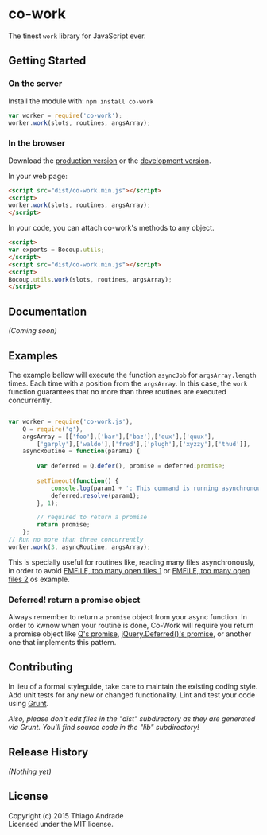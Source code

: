 # co-work

The tinest `work` library for JavaScript ever.

## Getting Started
### On the server
Install the module with: `npm install co-work`

```javascript
var worker = require('co-work');
worker.work(slots, routines, argsArray); 
```

### In the browser
Download the [production version][min] or the [development version][max].

[min]: https://raw.github.com/thiagoh/co-work/master/dist/co-work.min.js
[max]: https://raw.github.com/thiagoh/co-work/master/dist/co-work.js

In your web page:

```html
<script src="dist/co-work.min.js"></script>
<script>
worker.work(slots, routines, argsArray);
</script>
```

In your code, you can attach co-work's methods to any object.

```html
<script>
var exports = Bocoup.utils;
</script>
<script src="dist/co-work.min.js"></script>
<script>
Bocoup.utils.work(slots, routines, argsArray);
</script>
```

## Documentation
_(Coming soon)_

## Examples

The example bellow will execute the function `asyncJob` for `argsArray.length` times. Each time with a position from the `argsArray`. In this case, the `work` function guarantees that no more than three routines are executed concurrently. 

```js

var worker = require('co-work.js'),
    Q = require('q'),
    argsArray = [['foo'],['bar'],['baz'],['qux'],['quux'],
        ['garply'],['waldo'],['fred'],['plugh'],['xyzzy'],['thud']],
    asyncRoutine = function(param1) {
    
        var deferred = Q.defer(), promise = deferred.promise;
    
        setTimeout(function() {
            console.log(param1 + ': This command is running asynchronously');
            deferred.resolve(param1);
        }, 1);

        // required to return a promise
        return promise;
    };
// Run no more than three concurrently
worker.work(3, asyncRoutine, argsArray);
```

 This is specially useful for routines like, reading many files asynchronously, in order to avoid [EMFILE, too many open files 1](http://stackoverflow.com/questions/8965606/node-and-error-emfile-too-many-open-files) or [EMFILE, too many open files 2](http://stackoverflow.com/questions/19981065/nodejs-error-emfile-too-many-open-files-on-mac-for) os example. 

### Deferred! return a promise object  

Always remember to return a `promise` object from your async function. In order to kwnow when your routine is done, Co-Work will require you return a promise object like [Q's promise](https://github.com/kriskowal/q), [jQuery.Deferred()'s promise](https://api.jquery.com/category/deferred-object/), or another one that implements this pattern.

## Contributing
In lieu of a formal styleguide, take care to maintain the existing coding style. Add unit tests for any new or changed functionality. Lint and test your code using [Grunt](http://gruntjs.com/).

_Also, please don't edit files in the "dist" subdirectory as they are generated via Grunt. You'll find source code in the "lib" subdirectory!_

## Release History
_(Nothing yet)_

## License
Copyright (c) 2015 Thiago Andrade  
Licensed under the MIT license.
